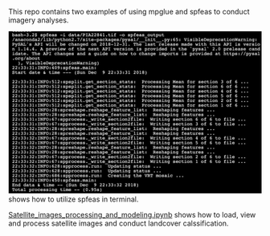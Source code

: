 This repo contains two examples of using mpglue and spfeas to conduct imagery analyses.

![alt text](https://github.com/gc2300/sample_code/raw/master/Imagery_analysis/spfeas.png) shows how to utilize spfeas in terminal.

[Satellite_images_processing_and_modeling.ipynb](https://github.com/gc2300/sample_code/raw/master/Imagery_analysis/Satellite_images_processing_and_modeling.ipynb) shows how to load, view and process satellite images and conduct landcover calssification.
